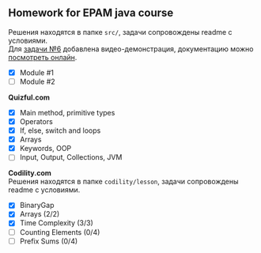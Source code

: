 ## **Homework for EPAM java course**  
Решения находятся в папке `src/`, задачи сопровождены readme с условиями.  
Для [задачи №6](https://github.com/alterG/javase01/tree/master/src/t06) добавлена видео-демонстрация, документацию можно [посмотреть онлайн](http://rubickcube.ru/epam/t06).    
- [X] Module #1
- [ ] Module #2  

**Quizful.com**  
- [X] Main method, primitive types
- [X] Operators
- [X] If, else, switch and loops
- [X] Arrays
- [X] Keywords, OOP
- [ ] Input, Output, Collections, JVM  

**Codility.com**    
Решения находятся в папке `codility/lesson`, задачи сопровождены readme с условиями.  
- [X] BinaryGap
- [X] Arrays (2/2)
- [X] Time Complexity (3/3)
- [ ] Counting Elements (0/4)
- [ ] Prefix Sums (0/4)
